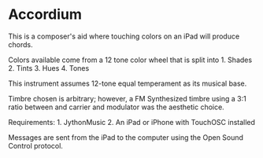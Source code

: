 # Accordium

This is a composer's aid where touching colors on an iPad will produce chords.

Colors available come from a 12 tone color wheel that is split into
    1. Shades
    2. Tints
    3. Hues
    4. Tones

This instrument assumes 12-tone equal temperament as its musical base.

Timbre chosen is arbitrary; however, a FM Synthesized timbre using a 3:1 ratio
between and carrier and modulator was the aesthetic choice.

Requirements:
    1. JythonMusic
    2. An iPad or iPhone with TouchOSC installed

Messages are sent from the iPad to the computer using the Open Sound Control
protocol. 
